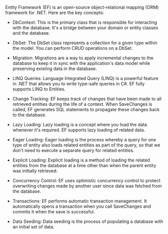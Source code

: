 Entity Framework (EF) is an open-source object-relational mapping (ORM) framework for .NET. Here are the key concepts:

* DbContext: This is the primary class that is responsible for interacting with the database. It's a bridge between your domain or entity classes and the database.

* DbSet: The DbSet class represents a collection for a given type within the model. You can perform CRUD operations on a DbSet.

* Migration: Migrations are a way to apply incremental changes to the database to keep it in sync with the application's data model while preserving existing data in the database.

* LINQ Queries: Language Integrated Query (LINQ) is a powerful feature in .NET that allows you to write type-safe queries in C#. EF fully supports LINQ to Entities.

* Change Tracking: EF keeps track of changes that have been made to all retrieved entities during the life of a context. When SaveChanges is called, EF generates SQL statements to propagate these changes back to the database.

* Lazy Loading: Lazy loading is a concept where you load the data whenever it's required. EF supports lazy loading of related data.

* Eager Loading: Eager loading is the process whereby a query for one type of entity also loads related entities as part of the query, so that we don't need to execute a separate query for related entities.

* Explicit Loading: Explicit loading is a method of loading the related entities from the database at a time other than when the parent entity was initially retrieved.

* Concurrency Control: EF uses optimistic concurrency control to protect overwriting changes made by another user since data was fetched from the database.

* Transactions: EF performs automatic transaction management. It automatically opens a transaction when you call SaveChanges and commits it when the save is successful.

* Data Seeding: Data seeding is the process of populating a database with an initial set of data.
